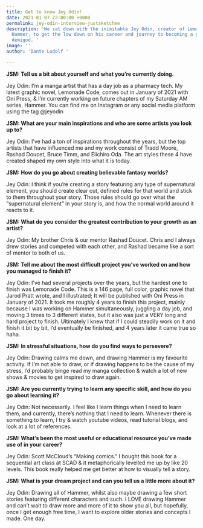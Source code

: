 ```yaml
---
title: Get to know Jey Odin!
date: 2021-01-07 22:00:00 +0000
permalink: jey-odin-interview-justsketchme
description: 'We sat down with the inimitable Jey Odin, creator of Lemonade Code and
  Hammer, to get the low down on his career and journey to becoming a graphic novel
  demigod. '
image: ''
author: 'Dante Ludolf '

---
```


**JSM: Tell us a bit about yourself and what you’re currently doing.**

 Jey Odin: I’m a manga artist that has a day job as a pharmacy tech. My latest graphic novel, Lemonade Code, comes out in January of 2021 with Oni Press, & I’m currently working on future chapters of my Saturday AM series, Hammer. You can find me on Instagram or any social media platform using the tag @jeyodin

**JSM: What are your main inspirations and who are some artists you look up to?** 

Jey Odin: I’ve had a ton of inspirations throughout the years, but the top artists that have influenced me and my work consist of Tradd Moore, Rashad Doucet, Bruce Timm, and Eiichiro Oda. The art styles these 4 have created shaped my own style into what it is today.

**JSM: How do you go about creating believable fantasy worlds?** 

Jey Odin: I think if you’re creating a story featuring any type of supernatural element, you should create clear cut, defined rules for that world and stick to them throughout your story. Those rules should go over what the “supernatural element” in your story is, and how the normal world around it reacts to it.

**JSM: What do you consider the greatest contribution to your growth as an artist?** 

Jey Odin: My brother Chris & our mentor Rashad Doucet. Chris and I always drew stories and competed with each other, and Rashad became like a sort of mentor to both of us.

**JSM: Tell me about the most difficult project you’ve worked on and how you managed to finish it?** 

Jey Odin: I’ve had several projects over the years, but the hardest one to finish was Lemonade Code. This is a 146 page, full color, graphic novel that Jarod Pratt wrote, and I illustrated; It will be published with Oni Press in January of 2021. It took me roughly 4 years to finish this project, mainly because I was working on Hammer simultaneously, juggling a day job, and moving 3 times to 3 different states, but it also was just a VERY long and hard project to finish. Ultimately I knew that if I could steadily work on it and finish it bit by bit, I’d eventually be finished, and 4 years later it came true so haha.

**JSM: In stressful situations, how do you find ways to persevere?** 

Jey Odin: Drawing calms me down, and drawing Hammer is my favourite activity. If I’m not able to draw, or if drawing happens to be the cause of my stress, I’d probably binge read my manga collection & watch a lot of new shows & movies to get inspired to draw again.

**JSM: Are you currently trying to learn any specific skill, and how do you go about learning it?** 

Jey Odin: Not necessarily. I feel like I learn things when I need to learn them, and currently, there’s nothing that I need to learn. Whenever there is something to learn, I try & watch youtube videos, read tutorial blogs, and look at a lot of references.

**JSM: What’s been the most useful or educational resource you’ve made use of in your career?** 

Jey Odin: Scott McCloud’s “Making comics.” I bought this book for a sequential art class at SCAD & it metaphorically levelled me up by like 20 levels. This book really helped me get better at how to visually tell a story.

**JSM: What is your dream project and can you tell us a little more about it?** 

Jey Odin: Drawing all of Hammer, whilst also maybe drawing a few short stories featuring different characters and such. I LOVE drawing Hammer and can’t wait to draw more and more of it to show you all, but hopefully, once I get enough free time, I want to explore older stories and concepts I made. One day.